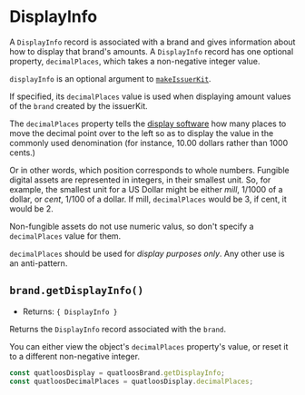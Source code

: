 # DisplayInfo

A `DisplayInfo` record is associated with a brand and gives information about how to display that 
brand's amounts. A `DisplayInfo` record has one optional property, `decimalPlaces`, which takes a non-negative integer value.

`displayInfo` is an optional argument to [`makeIssuerKit`](./issuer.md#makeissuerkit-allegedname-amountmathkind-displayinfo).

If specified, its `decimalPlaces` value is used when displaying amount values of the `brand` created by the issuerKit.

The `decimalPlaces` property tells the [display software](https://github.com/Agoric/agoric-sdk/tree/master/packages/ui-components) 
how many places to move the decimal point over to the left so as to display the value
in the commonly used denomination (for instance, 10.00 dollars rather than 1000 cents.) 

Or in other words, which position corresponds to whole
numbers. Fungible digital assets are represented in integers, in their smallest unit.
So, for example, the smallest unit for a US Dollar might be either *mill*, 1/1000 of a 
dollar, or *cent*, 1/100 of a dollar. If mill, `decimalPlaces` would be 3, if cent, it
would be 2. 

Non-fungible assets do not use numeric valus, so don't specify a `decimalPlaces` value
for them. 

`decimalPlaces` should be used for *display purposes only*. Any
other use is an anti-pattern.

## `brand.getDisplayInfo()`
- Returns: `{ DisplayInfo }`

Returns the `DisplayInfo` record associated with the `brand`. 

You can either view the object's `decimalPlaces` property's value,
or reset it to a different non-negative integer. 
```js
const quatloosDisplay = quatloosBrand.getDisplayInfo;
const quatloosDecimalPlaces = quatloosDisplay.decimalPlaces;
```
